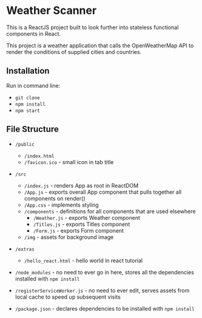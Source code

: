 # Weather Scanner
This is a ReactJS project built to look further into stateless functional components in React.

This project is a weather application that calls the OpenWeatherMap API to render the conditions of supplied cities and countries.


## Installation

Run in command line: 
* `git clone`
* `npm install`
* `npm start`

## File Structure
* `/public`
    * `/index.html`
    * `/favicon.ico` - small icon in tab title

* `/src`
    * `/index.js` - renders App as root in ReactDOM 
    * `/App.js` - exports overall App component that pulls together all components on render()
    * `/App.css` - implements styling
    * `/components` - definitions for all components that are used elsewhere
        * `/Weather.js` - exports Weather component
        * `/Titles.js` - exports Titles component
        * `/Form.js` - exports Form component
    * `/img` - assets for background image
* `/extras`
    * `/hello_react.html` - hello world in react tutorial
* `/node_modules` - no need to ever go in here, stores all the dependencies installed with `npm install`
* `/registerServiceWorker.js` - no need to ever edit, serves assets from local cache to speed up subsequent visits
* `/package.json` - declares dependencies to be installed with `npm install`